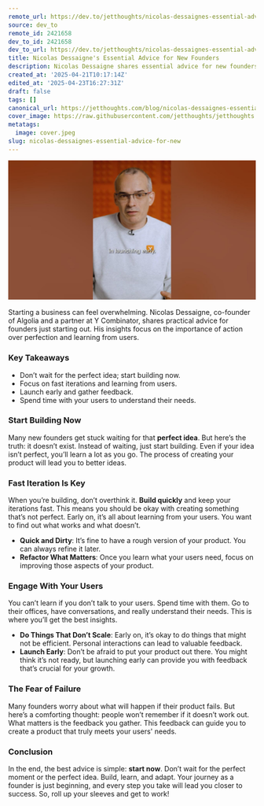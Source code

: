 ```yaml
---
remote_url: https://dev.to/jetthoughts/nicolas-dessaignes-essential-advice-for-new-founders-44k8
source: dev_to
remote_id: 2421658
dev_to_id: 2421658
dev_to_url: https://dev.to/jetthoughts/nicolas-dessaignes-essential-advice-for-new-founders-44k8
title: Nicolas Dessaigne's Essential Advice for New Founders
description: Nicolas Dessaigne shares essential advice for new founders, emphasizing the importance of starting now, fast iterations, and engaging with users to build successful products.
created_at: '2025-04-21T10:17:14Z'
edited_at: '2025-04-23T16:27:31Z'
draft: false
tags: []
canonical_url: https://jetthoughts.com/blog/nicolas-dessaignes-essential-advice-for-new/
cover_image: https://raw.githubusercontent.com/jetthoughts/jetthoughts.github.io/master/content/blog/nicolas-dessaignes-essential-advice-for-new/cover.jpeg
metatags:
  image: cover.jpeg
slug: nicolas-dessaignes-essential-advice-for-new
---
```

[![Nicolas Dessaigne's Essential Advice for New Founders](file_0.jpg)](https://www.youtube.com/watch?v=JkSOIoVHKkI)

Starting a business can feel overwhelming. Nicolas Dessaigne, co-founder of Algolia and a partner at Y Combinator, shares practical advice for founders just starting out. His insights focus on the importance of action over perfection and learning from users.

### Key Takeaways

*   Don’t wait for the perfect idea; start building now.
*   Focus on fast iterations and learning from users.
*   Launch early and gather feedback.
*   Spend time with your users to understand their needs.

### Start Building Now

Many new founders get stuck waiting for that **perfect idea**. But here’s the truth: it doesn’t exist. Instead of waiting, just start building. Even if your idea isn’t perfect, you’ll learn a lot as you go. The process of creating your product will lead you to better ideas.

### Fast Iteration Is Key

When you’re building, don’t overthink it. **Build quickly** and keep your iterations fast. This means you should be okay with creating something that’s not perfect. Early on, it’s all about learning from your users. You want to find out what works and what doesn’t.

*   **Quick and Dirty**: It’s fine to have a rough version of your product. You can always refine it later.
*   **Refactor What Matters**: Once you learn what your users need, focus on improving those aspects of your product.

### Engage With Your Users

You can’t learn if you don’t talk to your users. Spend time with them. Go to their offices, have conversations, and really understand their needs. This is where you’ll get the best insights.

*   **Do Things That Don’t Scale**: Early on, it’s okay to do things that might not be efficient. Personal interactions can lead to valuable feedback.
*   **Launch Early**: Don’t be afraid to put your product out there. You might think it’s not ready, but launching early can provide you with feedback that’s crucial for your growth.

### The Fear of Failure

Many founders worry about what will happen if their product fails. But here’s a comforting thought: people won’t remember if it doesn’t work out. What matters is the feedback you gather. This feedback can guide you to create a product that truly meets your users' needs.

### Conclusion

In the end, the best advice is simple: **start now**. Don’t wait for the perfect moment or the perfect idea. Build, learn, and adapt. Your journey as a founder is just beginning, and every step you take will lead you closer to success. So, roll up your sleeves and get to work!

